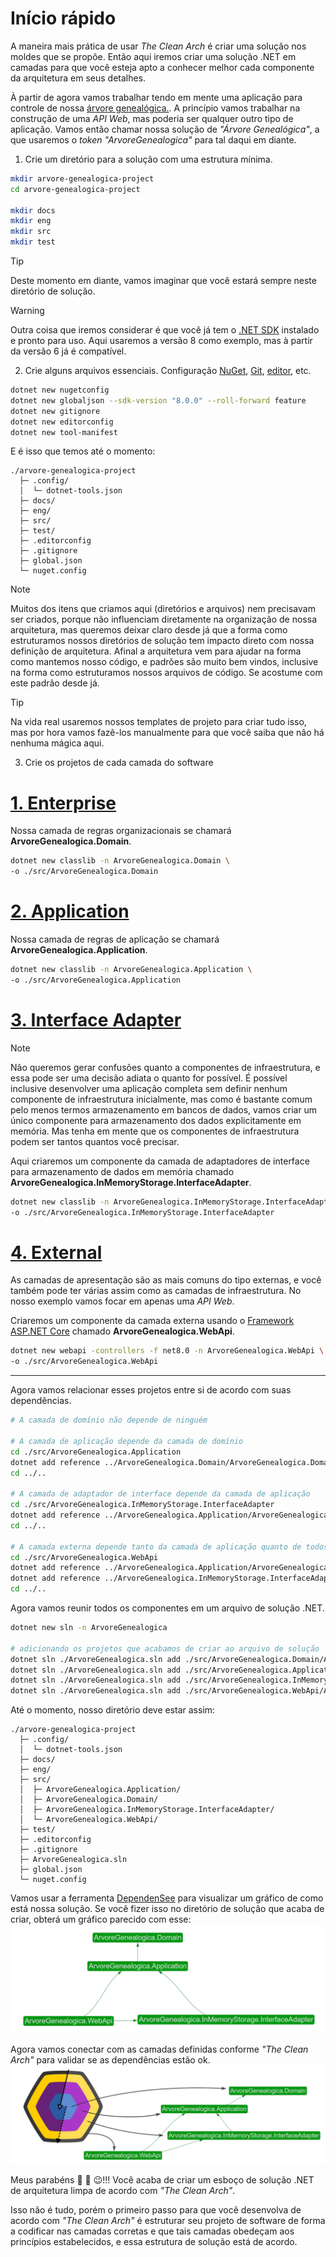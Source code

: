 # Início rápido

A maneira mais prática de usar _The Clean Arch_ é criar uma solução nos moldes que se propõe. Então aqui iremos criar uma solução .NET em camadas para que você esteja apto a conhecer melhor cada componente da arquitetura em seus detalhes.

À partir de agora vamos trabalhar tendo em mente uma aplicação para controle de nossa [árvore genealógica.][ARVORE_GENEALOGICA]. A princípio vamos trabalhar na construção de uma _API Web_, mas poderia ser qualquer outro tipo de aplicação. Vamos então chamar nossa solução de _"Árvore Genealógica"_, a que usaremos o _token_ _"ArvoreGenealogica"_ para tal daqui em diante.

1. Crie um diretório para a solução com uma estrutura mínima.
```sh
mkdir arvore-genealogica-project
cd arvore-genealogica-project

mkdir docs
mkdir eng
mkdir src
mkdir test
```

> [!TIP]
> Deste momento em diante, vamos imaginar que você estará sempre neste diretório de solução.

> [!WARNING]
> Outra coisa que iremos considerar é que você já tem o [.NET SDK][DOTNET] instalado e pronto para uso. Aqui usaremos a versão 8 como exemplo, mas à partir da versão 6 já é compatível.

2. Crie alguns arquivos essenciais. Configuração [NuGet][NUGET], [Git][GIT], [editor][EDITORCONFIG], etc.
```sh
dotnet new nugetconfig
dotnet new globaljson --sdk-version "8.0.0" --roll-forward feature
dotnet new gitignore
dotnet new editorconfig
dotnet new tool-manifest
```

E é isso que temos até o momento:
```console
./arvore-genealogica-project
  ├─ .config/
  │  └─ dotnet-tools.json
  ├─ docs/
  ├─ eng/
  ├─ src/
  ├─ test/
  ├─ .editorconfig
  ├─ .gitignore
  ├─ global.json
  └─ nuget.config
```

> [!NOTE]
> Muitos dos itens que criamos aqui (diretórios e arquivos) nem precisavam ser criados, porque não influenciam diretamente na organização de nossa arquitetura, mas queremos deixar claro desde já que a forma como estruturamos nossos diretórios de solução tem impacto direto com nossa definição de arquitetura. Afinal a arquitetura vem para ajudar na forma como mantemos nosso código, e padrões são muito bem vindos, inclusive na forma como estruturamos nossos arquivos de código. Se acostume com este padrão desde já.

> [!TIP]
> Na vida real usaremos nossos templates de projeto para criar tudo isso, mas por hora vamos fazê-los manualmente para que você saiba que não há nenhuma mágica aqui.

3. Crie os projetos de cada camada do software

# [1. Enterprise](#tab/enterprise)
Nossa camada de regras organizacionais se chamará **ArvoreGenealogica.Domain**.
```sh
dotnet new classlib -n ArvoreGenealogica.Domain \
-o ./src/ArvoreGenealogica.Domain
```

# [2. Application](#tab/application)
Nossa camada de regras de aplicação se chamará **ArvoreGenealogica.Application**.
```sh
dotnet new classlib -n ArvoreGenealogica.Application \
-o ./src/ArvoreGenealogica.Application
```

# [3. Interface Adapter](#tab/interface-adapter)

> [!NOTE]
> Não queremos gerar confusões quanto a componentes de infraestrutura, e essa pode ser uma decisão adiata o quanto for possível. É possível inclusive desenvolver uma aplicação completa sem definir nenhum componente de infraestrutura inicialmente, mas como é bastante comum pelo menos termos armazenamento em bancos de dados, vamos criar um único componente para armazenamento dos dados explicitamente em memória. Mas tenha em mente que os componentes de infraestrutura podem ser tantos quantos você precisar.

Aqui criaremos um componente da camada de adaptadores de interface para armazenamento de dados em memória chamado **ArvoreGenealogica.InMemoryStorage.InterfaceAdapter**.

```sh
dotnet new classlib -n ArvoreGenealogica.InMemoryStorage.InterfaceAdapter \
-o ./src/ArvoreGenealogica.InMemoryStorage.InterfaceAdapter
```

# [4. External](#tab/external)
As camadas de apresentação são as mais comuns do tipo externas, e você também pode ter várias assim como as camadas de infraestrutura. No nosso exemplo vamos focar em apenas uma _API Web_.

Criaremos um componente da camada externa usando o [Framework ASP.NET Core][ASPNET_CORE] chamado **ArvoreGenealogica.WebApi**.
```sh
dotnet new webapi -controllers -f net8.0 -n ArvoreGenealogica.WebApi \
-o ./src/ArvoreGenealogica.WebApi
```

---

Agora vamos relacionar esses projetos entre si de acordo com suas dependências.





```sh
# A camada de domínio não depende de ninguém

# A camada de aplicação depende da camada de domínio
cd ./src/ArvoreGenealogica.Application
dotnet add reference ../ArvoreGenealogica.Domain/ArvoreGenealogica.Domain.csproj
cd ../..

# A camada de adaptador de interface depende da camada de aplicação
cd ./src/ArvoreGenealogica.InMemoryStorage.InterfaceAdapter
dotnet add reference ../ArvoreGenealogica.Application/ArvoreGenealogica.Application.csproj
cd ../..

# A camada externa depende tanto da camada de aplicação quanto de todos da camada de adaptadores de interface
cd ./src/ArvoreGenealogica.WebApi
dotnet add reference ../ArvoreGenealogica.Application/ArvoreGenealogica.Application.csproj
dotnet add reference ../ArvoreGenealogica.InMemoryStorage.InterfaceAdapter/ArvoreGenealogica.InMemoryStorage.InterfaceAdapter.csproj
cd ../..
```

Agora vamos reunir todos os componentes em um arquivo de solução .NET.
```sh
dotnet new sln -n ArvoreGenealogica

# adicionando os projetos que acabamos de criar ao arquivo de solução
dotnet sln ./ArvoreGenealogica.sln add ./src/ArvoreGenealogica.Domain/ArvoreGenealogica.Domain.csproj
dotnet sln ./ArvoreGenealogica.sln add ./src/ArvoreGenealogica.Application/ArvoreGenealogica.Application.csproj
dotnet sln ./ArvoreGenealogica.sln add ./src/ArvoreGenealogica.InMemoryStorage.InterfaceAdapter/ArvoreGenealogica.InMemoryStorage.InterfaceAdapter.csproj
dotnet sln ./ArvoreGenealogica.sln add ./src/ArvoreGenealogica.WebApi/ArvoreGenealogica.WebApi.csproj
```

Até o momento, nosso diretório deve estar assim:
```console
./arvore-genealogica-project
  ├─ .config/
  │  └─ dotnet-tools.json
  ├─ docs/
  ├─ eng/
  ├─ src/
  │  ├─ ArvoreGenealogica.Application/
  │  ├─ ArvoreGenealogica.Domain/
  │  ├─ ArvoreGenealogica.InMemoryStorage.InterfaceAdapter/
  │  └─ ArvoreGenealogica.WebApi/
  ├─ test/
  ├─ .editorconfig
  ├─ .gitignore
  ├─ ArvoreGenealogica.sln
  ├─ global.json
  └─ nuget.config
```

Vamos usar a ferramenta [DependenSee][DEPENDENSEE] para visualizar um gráfico de como está nossa solução. Se você fizer isso no diretório de solução que acaba de criar, obterá um gráfico parecido com esse:
![Visão com Dependensee](../images/getting-started/dependensee-first-view.png)

Agora vamos conectar com as camadas definidas conforme _"The Clean Arch"_ para validar se as dependências estão ok.
![Visão The Clean Arch](../images/getting-started/dependensee-first-view+thecleanarch.png)

Meus parabéns :clap: :clap: :wink:!!! Você acaba de criar um esboço de solução .NET de arquitetura limpa de acordo com _"The Clean Arch"_.

Isso não é tudo, porém o primeiro passo para que você desenvolva de acordo com _"The Clean Arch"_ é estruturar seu projeto de software de forma a codificar nas camadas corretas e que tais camadas obedeçam aos princípios estabelecidos, e essa estrutura de solução está de acordo.

[ARVORE_GENEALOGICA]: https://pt.wikipedia.org/wiki/%C3%81rvore_geneal%C3%B3gica
[DOTNET]: https://dot.net
[ASPNET_CORE]: https://asp.net
[DEPENDENSEE]: https://github.com/madushans/DependenSee
[NUGET]: https://www.nuget.org/
[GIT]: https://git-scm.com/
[EDITORCONFIG]: https://editorconfig.org/